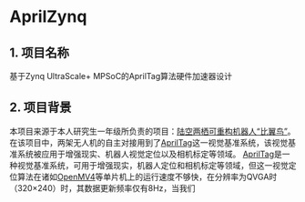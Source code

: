 # AprilZynq
## 1. 项目名称
基于Zynq UltraScale+ MPSoC的AprilTag算法硬件加速器设计
## 2. 项目背景
本项目来源于本人研究生一年级所负责的项目：[陆空两栖可重构机器人“比翼鸟”](https://www.bilibili.com/video/BV1ch4y1E77Y)。在该项目中，两架无人机的自主对接用到了[AprilTag](https://april.eecs.umich.edu/software/apriltag)这一视觉基准系统，该视觉基准系统被应用于增强现实、机器人视觉定位以及相机标定等领域。
[AprilTag](https://april.eecs.umich.edu/software/apriltag)是一种视觉基准系统，可用于增强现实，机器人定位和相机标定等领域，但这一视觉定位算法在诸如[OpenMV4](https://openmv.io/)等单片机上的运行速度不够快，在分辨率为QVGA时（320×240）时，其数据更新频率仅有8Hz，当我们


